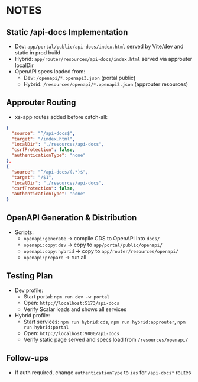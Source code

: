 # NOTES

## Static /api-docs Implementation
- Dev: `app/portal/public/api-docs/index.html` served by Vite/dev and static in prod build
- Hybrid: `app/router/resources/api-docs/index.html` served via approuter localDir
- OpenAPI specs loaded from:
  - Dev: `/openapi/*.openapi3.json` (portal public)
  - Hybrid: `/resources/openapi/*.openapi3.json` (approuter resources)

## Approuter Routing
- xs-app routes added before catch-all:
```json
{
  "source": "^/api-docs$",
  "target": "/index.html",
  "localDir": "./resources/api-docs",
  "csrfProtection": false,
  "authenticationType": "none"
},
{
  "source": "^/api-docs/(.*)$",
  "target": "/$1",
  "localDir": "./resources/api-docs",
  "csrfProtection": false,
  "authenticationType": "none"
}
```

## OpenAPI Generation & Distribution
- Scripts:
  - `openapi:generate` → compile CDS to OpenAPI into `docs/`
  - `openapi:copy:dev` → copy to `app/portal/public/openapi/`
  - `openapi:copy:hybrid` → copy to `app/router/resources/openapi/`
  - `openapi:prepare` → run all

## Testing Plan
- Dev profile:
  - Start portal: `npm run dev -w portal`
  - Open: `http://localhost:5173/api-docs`
  - Verify Scalar loads and shows all services
- Hybrid profile:
  - Start services: `npm run hybrid:cds`, `npm run hybrid:approuter`, `npm run hybrid:portal`
  - Open: `http://localhost:9000/api-docs`
  - Verify static page served and specs load from `/resources/openapi/`

## Follow-ups
- If auth required, change `authenticationType` to `ias` for `/api-docs*` routes

